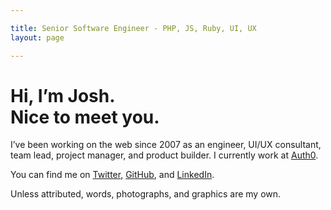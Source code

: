 ```yaml
---

title: Senior Software Engineer - PHP, JS, Ruby, UI, UX
layout: page

---
```

# Hi, I’m Josh. <br> Nice to meet you.

I’ve been working on the web since 2007 as an engineer, UI/UX consultant, team lead, project manager, and product builder. I currently work at [Auth0](https://auth0.com/blog/authors/josh-cunningham/).

You can find me on [Twitter](https://twitter.com/joshcanhelp), [GitHub](https://github.com/joshcanhelp), and [LinkedIn](https://www.linkedin.com/in/joshcanhelp/).

Unless attributed, words, photographs, and graphics are my own.
